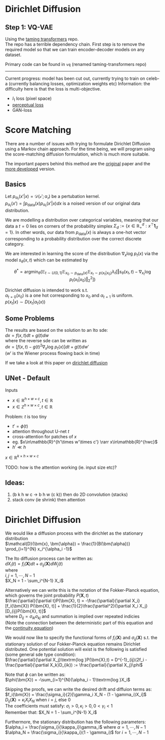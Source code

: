 # Dirichlet Diffusion

## Step 1: VQ-VAE
Using the [taming transformers](https://github.com/CompVis/taming-transformers) repo.  
The repo has a terrible dependency chain. First step is to remove the required model so that we can train encoder-decoder models on any dataset. 

Primary code can be found in ``vq`` (renamed taming-transformers repo)

---

Current progress: model has been cut out, currently trying to train on celeb-a (currently balancing losses, optimization weights etc)
Information: the difficulty here is that the loss is multi-objective.  
* $l_1$ loss (pixel space)
* [perceptual loss](https://arxiv.org/abs/1801.03924)
* GAN-loss

# Score Matching
There are a number of issues with trying to formulate Dirichlet Diffusion using a Markov chain approach. For the time being, we will program using the score-matching diffusion formulation, which is much more suitable.

The important papers behind this method are the [original](https://arxiv.org/pdf/1907.05600.pdf) paper and the [more developed](https://arxiv.org/abs/2011.13456) version.

## Basics
Let $p_{\alpha_t}(x'|x) = \mathcal{D(x';\alpha_t)}$ be a pertubation kernel.  
$p_{\alpha_t}(x') = \int p_{\mathrm{data}}(x)p_{\alpha_t}(x'|x)dx$ is a noised version of our original data distribution.

We are modelling a distribution over categorical variables, meaning that our data a $t=0$ lies on corners of the probability simplex $\Sigma_d := \{x \in\mathbb{R}_{+}^{d} : x^\top \bm{1}_d = 1 \}$. In other words, our data from $p_{\mathrm{data}}(x)$ is always a one-hot vector corresponding to a probability distribution over the correct discrete category.

We are interested in learning the score of the distribution $\nabla_x\textrm{log }p_t(x)$ via the model $s_\theta(x,t)$ which can be estimated by

$$\theta^* = \mathrm{argmin}_{\theta}\left( \mathbb{E}_{t\sim U(0,1)}\mathbb{E}_{x_0\sim p_{\mathrm{data}}(x)} \mathbb{E}_{x_t\sim p(x_t|x_0)} \lambda_t \left[\Vert s_\theta(x_t,t)- \nabla_{x_t}\textrm{log }p_t(x_t|x_0) \Vert^2_2 \right] \right)$$

Dirichlet diffusion is intended to work s.t.  
$\alpha_{t=0}(x_0)$ is a one hot corresponding to $x_0$ and $\alpha_{t=1}$ is uniform.  
$p(x_t|x) \sim D(x_t | \alpha_t(x))$

## Some Problems
The results are based on the solution to an Ito sde:  
$dx = f(x,t)dt + g(t)dw$  
where the reverse sde can be written as  
$dx = [f(x,t) - g(t)^2\nabla_x\textrm{log }p_t(x)]dt + g(t)dw'$  
($w'$ is the Wiener process flowing back in time)

If we take a look at this paper on [dirichlet diffusion](https://arxiv.org/pdf/1303.0217.pdf)

## UNet - Default
Inputs 
* $x\in\mathbb{R}^{h\times w\times c}, t \in \mathbb{R}$
* $x\in\mathbb{Z}^{h\times w\times c}, t \in \mathbb{R}$

Problem: $t$ is too tiny
* $t' = \phi(t)$
* attention throughout U-net $t$
* cross-attention for patches of $x$
* eg. $x\in\mathbb{R}^{h'\times w'\times c'} \rarr x\in\mathbb{R}^{hwc}$
* $h'\ll h$

$x\in\mathbb{R}^{k\times h\times w\times c}$

TODO: how is the attention working (ie. input size etc)? 

## Ideas:
1. (b k h w c -> b h w (c k)) then do 2D convolution (stacks)
2. stack conv (ie shrink) then attention

# Dirichlet Diffusion
We would like a diffusion process with the dirichlet as the stationary distribution  
$\mathcal{D}(\bm{x}, \bm{\alpha}) = \frac{1}{B(\bm{\alpha})} \prod_{i=1}^{N} x_i^{\alpha_i -1}$

The Ito diffusion process can be written as:  
$dX_i(t) = f_i(\bm{X})dt + \sigma_{ij}(\bm{X})dW_j(t)$  
where  
$i,j = 1, \cdots, N-1$  
$X_N = 1 - \sum_i^{N-1} X_i$

Alternatively we can write this is the notation of the Fokker-Planck equation, which governs the joint probability $P(\bm{X}, t)$  
$\frac{\partial}{\partial t}P(\bm{X}, t) = -\frac{\partial}{\partial X_i}[f_i(\bm{X}) P(\bm{X}, t)] + \frac{1}{2}\frac{\partial^2}{\partial X_i X_j}[D_{ij}P(\bm{X}, t)]$  
where $D_{ij} = \sigma_{ik}\sigma_{kj}$ and summation is implied over repeated indicies  
(Note the connection between the deterministic part of this equation and the [continuity equation](https://en.wikipedia.org/wiki/Continuity_equation))

We would now like to specify the functional forms of $f_i(\bm{X})$ and $\sigma_{ij}(\bm{X})$ s.t. the stationary solution of our Fokker-Planck equation remains Dirichlet distributed. One potential solution will exist is the following is satisfied (some general sde type condition):  
$\frac{\partial}{\partial X_j}\textrm{log }P(\bm{X},t) = D^{-1}_{ij}(2f_i - \frac{\partial}{\partial X_k}D_{ik}) := \frac{\partial}{\partial X_j}\phi$  

Note that $\phi$ can be written as:  
$\phi(\bm{X}) = -\sum_{i=1}^{N}(\alpha_i - 1)\textrm{log }X_i$

Skipping the proofs, we can write the desired drift and diffuion terms as:  
$f_i(\bm{X}) = \frac{\sigma_i}{2}[\gamma_i X_N - (1 - \gamma_i)X_i]$  
$D_{ij}(\bm{X}) = \kappa_i X_i X_N$ when $i=j$, else $0$  
The coefficients must satisfy: $\sigma_i > 0, \kappa_i > 0, 0< \gamma_i < 1$  
Remember that: $X_N = 1 - \sum_i^{N-1} X_i$

Furthermore, the stationary distribution has the following parameters:  
$\alpha_i = \frac{\sigma_i}{\kappa_i}\gamma_i$ where $\alpha = 1, \cdots, N-1$  
$\alpha_N = \frac{\sigma_i}{\kappa_i}(1 - \gamma_i)$ for $i = 1, \cdots, N-1$
